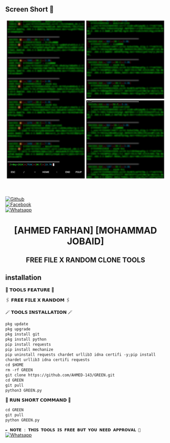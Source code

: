 ## Screen Short :black_heart:

<p align="center"><img src="Picsart_24-05-11_01-02-52-796.jpg"></p>


<b></b> </br> <br>[![Github](https://img.shields.io/badge/Github-AHMED.FARHAN-dimgray?style=flat-square&logo=github)](https://github.com/AHMED-143)<br> [![Facebook](https://img.shields.io/badge/Facebook-FARHAN-blue?style=flat-square&logo=facebook)](https://www.facebook.com/FarHan.YouR.FatHer.OkH)<br> [![Whatsapp](https://img.shields.io/badge/Whatsapp-FARHAN-deepgreen?style=flat-square&logo=whatsapp)](https://wa.me/+8801843961233)



<h1 align="center"> [AHMED FARHAN]    [MOHAMMAD JOBAID] </h1>

<h2 align="center">  FREE FILE X RANDOM CLONE TOOLS </h2>


## <b>installation</b>

🔰 𝗧𝗢𝗢𝗟𝗦 𝗙𝗘𝗔𝗧𝗨𝗥𝗘 🔰

🖇️ 𝗙𝗥𝗘𝗘 𝗙𝗜𝗟𝗘 𝗫 𝗥𝗔𝗡𝗗𝗢𝗠 🖇️

🪄 𝗧𝗢𝗢𝗟𝗦 𝗜𝗡𝗦𝗧𝗔𝗟𝗟𝗔𝗧𝗜𝗢𝗡 🪄
```
pkg update
pkg upgrade
pkg install git
pkg install python
pip install requests
pip install mechanize
pip uninstall requests chardet urllib3 idna certifi -y;pip install chardet urllib3 idna certifi requests
cd $HOME
rm -rf GREEN
git clone https://github.com/AHMED-143/GREEN.git
cd GREEN
git pull
python3 GREEN.py
```
🔄 𝗥𝗨𝗡 𝗦𝗛𝗢𝗥𝗧 𝗖𝗢𝗠𝗠𝗔𝗡𝗗 🔄
```    
cd GREEN 
git pull
python GREEN.py
```
```✒️ 𝗡𝗢𝗧𝗘 : 𝗧𝗛𝗜𝗦 𝗧𝗢𝗢𝗟𝗦 𝗜𝗦 𝗙𝗥𝗘𝗘 𝗕𝗨𝗧 𝗬𝗢𝗨 𝗡𝗘𝗘𝗗 𝗔𝗣𝗣𝗥𝗢𝗩𝗔𝗟 🧬 ```</br>
 [![Whatsapp](https://img.shields.io/badge/Whatsapp-FARHAN-deepgreen?style=flat-square&logo=whatsapp)](https://wa.me/+8801843961233)
